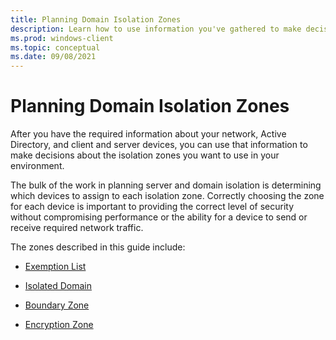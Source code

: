```yaml
---
title: Planning Domain Isolation Zones 
description: Learn how to use information you've gathered to make decisions about isolation zones for your environment in Windows Defender Firewall with Advanced Security.
ms.prod: windows-client
ms.topic: conceptual
ms.date: 09/08/2021
---
```


# Planning Domain Isolation Zones


After you have the required information about your network, Active Directory, and client and server devices, you can use that information to make decisions about the isolation zones you want to use in your environment.

The bulk of the work in planning server and domain isolation is determining which devices to assign to each isolation zone. Correctly choosing the zone for each device is important to providing the correct level of security without compromising performance or the ability for a device to send or receive required network traffic.

The zones described in this guide include:

-   [Exemption List](exemption-list.md)

-   [Isolated Domain](isolated-domain.md)

-   [Boundary Zone](boundary-zone.md)

-   [Encryption Zone](encryption-zone.md)

